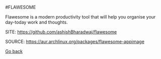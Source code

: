 #FLAWESOME

 Flawesome is a modern productivity tool that will help you organise 
 your day-today work and thoughts.

 SITE: https://github.com/ashishBharadwaj/flawesome

 SOURCE: https://aur.archlinux.org/packages/flawesome-appimage

 [Go back](https://portable-linux-apps.github.io/apps.html)
